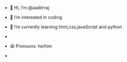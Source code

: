 - 👋 Hi, I’m @aaditrraj
- 👀 I’m interested in coding
- 🌱 I’m currently learning html,css,javaScript and python
  
- 
- 😄 Pronouns: he/him
-

<!---
aaditrraj/aaditrraj is a ✨ special ✨ repository because its `README.md` (this file) appears on your GitHub profile.
You can click the Preview link to take a look at your changes.
--->
